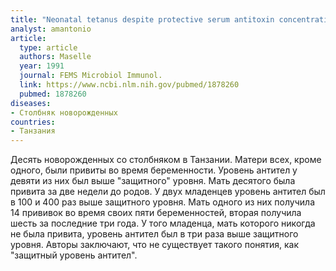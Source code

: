 ```yaml
---
title: "Neonatal tetanus despite protective serum antitoxin concentration"
analyst: amantonio
article:
  type: article
  authors: Maselle
  year: 1991
  journal: FEMS Microbiol Immunol.
  link: https://www.ncbi.nlm.nih.gov/pubmed/1878260
  pubmed: 1878260
diseases:
- Столбняк новорожденных
countries:
- Танзания
---
```


Десять новорожденных со столбняком в Танзании. Матери всех, кроме одного, были привиты во время беременности. Уровень антител у девяти из них был выше "защитного" уровня. Мать десятого была привита за две недели до родов.
У двух младенцев уровень антител был в 100 и 400 раз выше защитного уровня. Мать одного из них получила 14 прививок во время своих пяти беременностей, вторая получила шесть за последние три года. У того младенца, мать которого никогда не была привита, уровень антител был в три раза выше защитного уровня.
Авторы заключают, что не существует такого понятия, как "защитный уровень антител".
